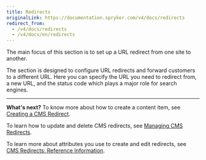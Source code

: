 ```yaml
---
title: Redirects
originalLink: https://documentation.spryker.com/v4/docs/redirects
redirect_from:
  - /v4/docs/redirects
  - /v4/docs/en/redirects
---
```


The main focus of this section is to set up a URL redirect from one site to another. 

The section is designed to configure URL redirects and forward customers to a different URL. Here you can specify the URL you need to redirect from, a new URL, and the status code which plays a major role for search engines.
***
**What's next?**
To know more about how to create a content item, see [Creating a CMS Redirect](/docs/scos/user/user-guides/202001.0/back-office-user-guide/content-management/redirects/creating-cms-redirects.html).

To learn how to update and delete CMS redirects, see [Managing CMS Redirects](/docs/scos/user/user-guides/202001.0/back-office-user-guide/content-management/redirects/managing-cms-redirects.html).

To learn more about attributes you use to create and edit redirects, see [CMS Redirects: Reference Information](/docs/scos/user/user-guides/202001.0/back-office-user-guide/content-management/redirects/references/cms-redirects-references.html).
